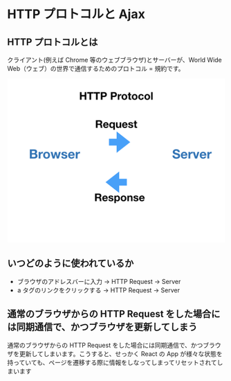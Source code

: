 # HTTP プロトコルと Ajax

## HTTP プロトコルとは

クライアント(例えば Chrome 等のウェブブラウザ)とサーバーが、World Wide Web（ウェブ）の世界で通信するためのプロトコル = 規約です。

![](/assets/http-ajax.001.png)

## いつどのように使われているか

- ブラウザのアドレスバーに入力 -> HTTP Request -> Server 
- a タグのリンクをクリックする -> HTTP Request -> Server

## 通常のブラウザからの HTTP Request をした場合には同期通信で、かつブラウザを更新してしまう

通常のブラウザからの HTTP Request をした場合には同期通信で、かつブラウザを更新してしまいます。こうすると、せっかく React の App が様々な状態を持っていても、ページを遷移する際に情報をしなってしまってリセットされてしまいます



